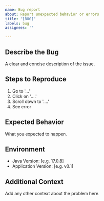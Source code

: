 ```yaml
---
name: Bug report
about: Report unexpected behavior or errors
title: "[BUG]"
labels: bug
assignees: ''

---
```


## Describe the Bug
A clear and concise description of the issue.

## Steps to Reproduce
1. Go to '...'
2. Click on '....'
3. Scroll down to '....'
4. See error

## Expected Behavior
What you expected to happen.

## Environment
- Java Version: [e.g. 17.0.8]
- Application Version: [e.g. v0.1]

## Additional Context
Add any other context about the problem here.
